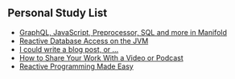 ## Personal Study List
<!-- BLOG-POST-LIST:START -->
- [GraphQL, JavaScript, Preprocessor, SQL and more in Manifold](https://foojay.io/today/graphql-javascript-preprocessor-sql-and-more-in-manifold/)
- [Reactive Database Access on the JVM](https://foojay.io/today/reactive-database-access-on-the-jvm/)
- [I could write a blog post, or …](https://foojay.io/today/i-could-write-a-blog-post-or/)
- [How to Share Your Work With a Video or Podcast](https://foojay.io/today/how-to-share-your-work-with-a-video-or-podcast/)
- [Reactive Programming Made Easy](https://foojay.io/today/reactive-programming-made-easy/)
<!-- BLOG-POST-LIST:END -->  
